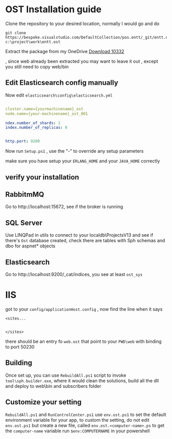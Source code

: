 # OST Installation guide

Clone the repository to your desired location, normally I would go and do
```
git clone https://bespoke.visualstudio.com/DefaultCollection/pos.entt/_git/entt.ost c:\project\work\entt.ost
```

Extract the package from my OneDrive [Download 10332](https://1drv.ms/u/s!AnfOLTS4EYc4g5s3blltwHm5h_0tPw) 

, since web already been extracted you may want to leave it out , except you still need to copy web/bin


## Edit Elasticsearch config manually

Now edit `elasticsearch\config\elasticsearch.yml`

 ```yaml
 
cluster.name={yourmachinename}_ost
node.name={your-machinename}_ost_001

ndex.number_of_shards: 1
index.number_of_replicas: 0


http.port: 9200

```


Now run `Setup.ps1` , use the "-" to override any setup parameters

make sure you have setup your `ERLANG_HOME` and your `JAVA_HOME` correctly


## verify your installation

## RabbitmMQ
Go to http://localhost:15672, see if the broker is running

## SQL Server 
Use LINQPad in utils to connect to your localdb\ProjectsV13  and see if there's `Ost` database created, check there are tables with Sph schemas and dbo for aspnet* objects


## Elasticsearch
Go to http://localhost:9200/_cat/indices, you see at least `ost_sys`


# IIS
got to your `config/applicationHost.config` , now find the line when it says 
```
<sites...


</sites>
```

there should be an entry fo `web.ost` that point to your `PWD\web` with binding to port 50230


## Building

Once set up, you can use `RebuildAll.ps1` script to invoke `tool\sph.builder.exe`, where it would clean the solutions, build all the dll and deploy to web\bin and subscribers folder


## Customize your setting
`RebuildAll.ps1` and `RunControlCenter.ps1` use `env.ost.ps1` to set the default environment variable for your app, to custom the setting, do not edit `env.ost.ps1` but create a new file, called
`env.ost.<computer-name>.ps` to get the `computer-name` variable run `$env:COMPUTERNAME` in your powershell
